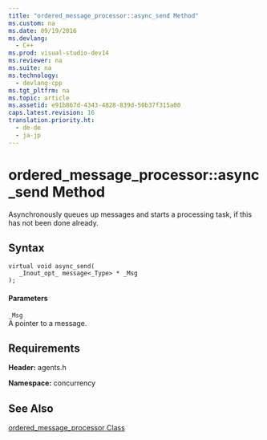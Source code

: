 ```yaml
---
title: "ordered_message_processor::async_send Method"
ms.custom: na
ms.date: 09/19/2016
ms.devlang: 
  - C++
ms.prod: visual-studio-dev14
ms.reviewer: na
ms.suite: na
ms.technology: 
  - devlang-cpp
ms.tgt_pltfrm: na
ms.topic: article
ms.assetid: e91b867d-4343-4828-839d-50b37f315a00
caps.latest.revision: 16
translation.priority.ht: 
  - de-de
  - ja-jp
---
```

# ordered_message_processor::async_send Method
Asynchronously queues up messages and starts a processing task, if this has not been done already.  
  
## Syntax  
  
```  
virtual void async_send(  
   _Inout_opt_ message<_Type> * _Msg  
);  
```  
  
#### Parameters  
 `_Msg`  
 A pointer to a message.  
  
## Requirements  
 **Header:** agents.h  
  
 **Namespace:** concurrency  
  
## See Also  
 [ordered_message_processor Class](../vs140/ordered_message_processor-Class.md)